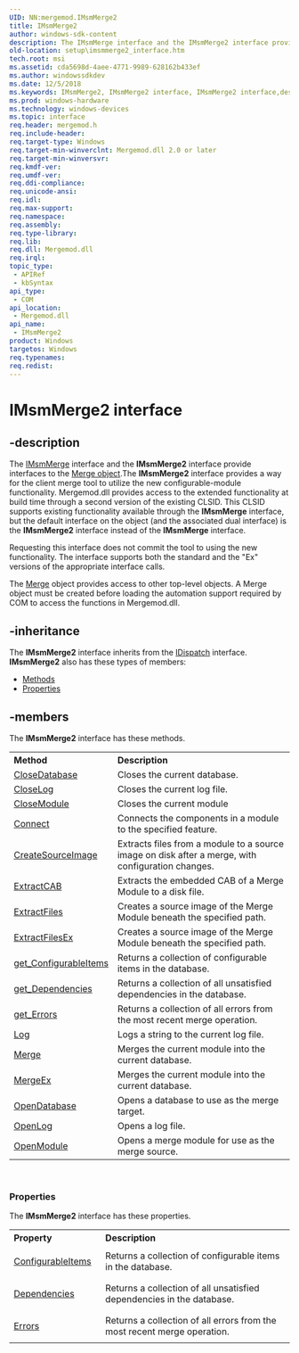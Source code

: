 ```yaml
---
UID: NN:mergemod.IMsmMerge2
title: IMsmMerge2
author: windows-sdk-content
description: The IMsmMerge interface and the IMsmMerge2 interface provide interfaces to the Merge object.The IMsmMerge2 interface provides a way for the client merge tool to utilize the new configurable-module functionality.
old-location: setup\imsmmerge2_interface.htm
tech.root: msi
ms.assetid: cda5698d-4aee-4771-9989-628162b433ef
ms.author: windowssdkdev
ms.date: 12/5/2018
ms.keywords: IMsmMerge2, IMsmMerge2 interface, IMsmMerge2 interface,described, _msi_imsmmerge2_interface, mergemod/IMsmMerge2, setup.imsmmerge2_interface
ms.prod: windows-hardware
ms.technology: windows-devices
ms.topic: interface
req.header: mergemod.h
req.include-header: 
req.target-type: Windows
req.target-min-winverclnt: Mergemod.dll 2.0 or later
req.target-min-winversvr: 
req.kmdf-ver: 
req.umdf-ver: 
req.ddi-compliance: 
req.unicode-ansi: 
req.idl: 
req.max-support: 
req.namespace: 
req.assembly: 
req.type-library: 
req.lib: 
req.dll: Mergemod.dll
req.irql: 
topic_type:
 - APIRef
 - kbSyntax
api_type:
 - COM
api_location:
 - Mergemod.dll
api_name:
 - IMsmMerge2
product: Windows
targetos: Windows
req.typenames: 
req.redist: 
---
```


# IMsmMerge2 interface


## -description


The 
<a href="https://msdn.microsoft.com/6cb4b620-88ce-4348-ab72-6d2ed60c6298">IMsmMerge</a> interface and the 
<b>IMsmMerge2</b> interface provide interfaces to the 
<a href="https://msdn.microsoft.com/3f76ee8a-d195-4a69-99a3-31ef2c1c72d5">Merge object</a>.The 
<b>IMsmMerge2</b> interface provides a way for the client merge tool to utilize the new configurable-module functionality. Mergemod.dll provides access to the extended functionality at build time through a second version of the existing CLSID. This CLSID supports existing functionality available through the 
<b>IMsmMerge</b> interface, but the default interface on the object (and the associated dual interface) is the 
<b>IMsmMerge2</b> interface instead of the 
<b>IMsmMerge</b> interface.

Requesting this interface does not commit the tool to using the new functionality. The interface supports both the standard and the "Ex" versions of the appropriate interface calls.

The 
<a href="https://msdn.microsoft.com/3f76ee8a-d195-4a69-99a3-31ef2c1c72d5">Merge</a> object provides access to other top-level objects. A 
Merge object must be created before loading the automation support required by COM to access the functions in Mergemod.dll.


## -inheritance

The <b xmlns:loc="http://microsoft.com/wdcml/l10n">IMsmMerge2</b> interface inherits from the <a href="https://msdn.microsoft.com/en-us/library/ms221608(v=VS.85).aspx">IDispatch</a> interface. <b>IMsmMerge2</b> also has these types of members:
<ul>
<li><a href="https://docs.microsoft.com/">Methods</a></li>
<li><a href="https://docs.microsoft.com/">Properties</a></li>
</ul>

## -members

The <b>IMsmMerge2</b> interface has these methods.
<table class="members" id="memberListMethods">
<tr>
<th align="left" width="37%">Method</th>
<th align="left" width="63%">Description</th>
</tr>
<tr data="declared;">
<td align="left" width="37%">
<a href="https://msdn.microsoft.com/efbb6238-e9e3-4603-896a-75fcff2bb362">CloseDatabase</a>
</td>
<td align="left" width="63%">
Closes the current database.

</td>
</tr>
<tr data="declared;">
<td align="left" width="37%">
<a href="https://msdn.microsoft.com/f683e405-da98-455f-85d5-d61dc1d73440">CloseLog</a>
</td>
<td align="left" width="63%">
Closes the current log file.

</td>
</tr>
<tr data="declared;">
<td align="left" width="37%">
<a href="https://msdn.microsoft.com/bbe8ab14-3d8e-441c-a9bf-0319a9b3a5de">CloseModule</a>
</td>
<td align="left" width="63%">
Closes the current module

</td>
</tr>
<tr data="declared;">
<td align="left" width="37%">
<a href="https://msdn.microsoft.com/f491beb8-90f7-4e41-891d-ef674306339d">Connect</a>
</td>
<td align="left" width="63%">
Connects the components in a module to the specified feature.

</td>
</tr>
<tr data="declared;">
<td align="left" width="37%">
<a href="https://msdn.microsoft.com/c42fa644-f0e6-4261-af76-741df572df3a">CreateSourceImage</a>
</td>
<td align="left" width="63%">
Extracts files from a module to a source image on disk after a merge, with configuration changes. 

</td>
</tr>
<tr data="declared;">
<td align="left" width="37%">
<a href="https://msdn.microsoft.com/3f794dac-6eeb-4c1e-8c23-c9d7384f650f">ExtractCAB</a>
</td>
<td align="left" width="63%">
Extracts the embedded CAB of a Merge Module to a disk file.

</td>
</tr>
<tr data="declared;">
<td align="left" width="37%">
<a href="https://msdn.microsoft.com/e5bafd2d-0750-4aa6-87e8-22ef3cfdd5ff">ExtractFiles</a>
</td>
<td align="left" width="63%">
Creates a source image of the Merge Module beneath the specified path.

</td>
</tr>
<tr data="declared;">
<td align="left" width="37%">
<a href="https://msdn.microsoft.com/0ba6adc9-a08f-47a6-b8a8-1624bd856511">ExtractFilesEx</a>
</td>
<td align="left" width="63%">
Creates a source image of the Merge Module beneath the specified path. 

</td>
</tr>
<tr data="declared;">
<td align="left" width="37%">
<a href="https://msdn.microsoft.com/c8b34ff7-6b0b-4cd9-bcb2-9d0da6b14254">get_ConfigurableItems</a>
</td>
<td align="left" width="63%">
Returns a collection of configurable items in the database. 

</td>
</tr>
<tr data="declared;">
<td align="left" width="37%">
<a href="https://msdn.microsoft.com/0e59ac31-647e-4dd2-8f56-993eb4c59ab2">get_Dependencies</a>
</td>
<td align="left" width="63%">
Returns a collection of all unsatisfied dependencies in the database.

</td>
</tr>
<tr data="declared;">
<td align="left" width="37%">
<a href="https://msdn.microsoft.com/81bf84f6-d469-47b1-9097-8a3ee9c8550d">get_Errors</a>
</td>
<td align="left" width="63%">
Returns a collection of all errors from the most recent merge operation.

</td>
</tr>
<tr data="declared;">
<td align="left" width="37%">
<a href="https://msdn.microsoft.com/15c7450b-6887-4a54-8f4f-ac2cf5944f17">Log</a>
</td>
<td align="left" width="63%">
Logs a string to the current log file.

</td>
</tr>
<tr data="declared;">
<td align="left" width="37%">
<a href="https://msdn.microsoft.com/3ff1a2a8-accb-43d7-ba38-a89a5d099dc5">Merge</a>
</td>
<td align="left" width="63%">
Merges the current module into the current database.

</td>
</tr>
<tr data="declared;">
<td align="left" width="37%">
<a href="https://msdn.microsoft.com/fdfd950f-cba9-4b87-ae07-c3d3b127f69d">MergeEx</a>
</td>
<td align="left" width="63%">
Merges the current module into the current database. 

</td>
</tr>
<tr data="declared;">
<td align="left" width="37%">
<a href="https://msdn.microsoft.com/cafe02a0-2e86-43f6-9cde-e3dd23bdfc4c">OpenDatabase</a>
</td>
<td align="left" width="63%">
Opens a database to use as the merge target.

</td>
</tr>
<tr data="declared;">
<td align="left" width="37%">
<a href="https://msdn.microsoft.com/b34e7f28-2cf3-4cc7-9a39-e1da6fb8c788">OpenLog</a>
</td>
<td align="left" width="63%">
Opens a log file.

</td>
</tr>
<tr data="declared;">
<td align="left" width="37%">
<a href="https://msdn.microsoft.com/37225e61-c24f-4a44-8fdf-673590a6e09d">OpenModule</a>
</td>
<td align="left" width="63%">
Opens a merge module for use as the merge source.

</td>
</tr>
</table> 
<h3><a id="properties"></a>Properties</h3>The <b xmlns:loc="http://microsoft.com/wdcml/l10n">IMsmMerge2</b> interface has these properties.
<table class="members" id="memberListProperties">
<tr>
<th align="left" width="27%">Property</th>
<th align="left" width="63%">Description</th>
</tr>
<tr data="declared;">
<td align="left" width="27%" xml:space="preserve">

<a href="https://msdn.microsoft.com/4d1a64f7-fbd0-4358-8911-112e43f1be4a">ConfigurableItems</a>


</td>
<td align="left" width="63%">
Returns a collection of configurable items in the database. 

</td>
</tr>
<tr data="declared;">
<td align="left" width="27%" xml:space="preserve">

<a href="https://msdn.microsoft.com/d7081ffe-3d9e-486e-84b6-b45e92fff5f0">Dependencies</a>


</td>
<td align="left" width="63%">
Returns a collection of all unsatisfied dependencies in the database.

</td>
</tr>
<tr data="declared;">
<td align="left" width="27%" xml:space="preserve">

<a href="https://msdn.microsoft.com/619f17cc-131a-4262-ad48-9ab1318142aa">Errors</a>


</td>
<td align="left" width="63%">
Returns a collection of all errors from the most recent merge operation.

</td>
</tr>
</table> 

